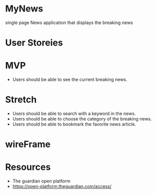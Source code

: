 # MyNews
single page News application that displays the breaking news

# User Storeies

# MVP
- Users should be able to see the current breaking news.

# Stretch
- Users should be able to search with a keyword in the news.
- Users should be able to choose the category of the breaking news.
- Users should be able to bookmark the favorite news article.

# wireFrame


# Resources
- The guardian open platform
- https://open-platform.theguardian.com/access/

